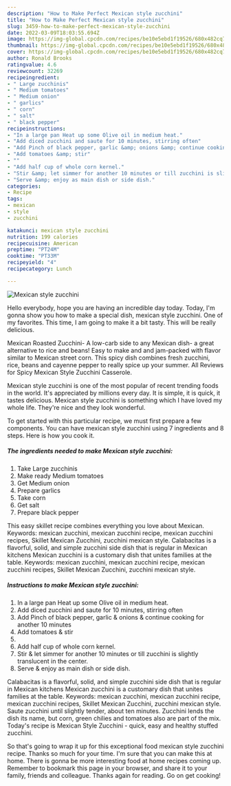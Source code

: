```yaml
---
description: "How to Make Perfect Mexican style zucchini"
title: "How to Make Perfect Mexican style zucchini"
slug: 3459-how-to-make-perfect-mexican-style-zucchini
date: 2022-03-09T18:03:55.694Z
image: https://img-global.cpcdn.com/recipes/be10e5ebd1f19526/680x482cq70/mexican-style-zucchini-recipe-main-photo.jpg
thumbnail: https://img-global.cpcdn.com/recipes/be10e5ebd1f19526/680x482cq70/mexican-style-zucchini-recipe-main-photo.jpg
cover: https://img-global.cpcdn.com/recipes/be10e5ebd1f19526/680x482cq70/mexican-style-zucchini-recipe-main-photo.jpg
author: Ronald Brooks
ratingvalue: 4.6
reviewcount: 32269
recipeingredient:
- " Large zucchinis"
- " Medium tomatoes"
- " Medium onion"
- " garlics"
- " corn"
- " salt"
- " black pepper"
recipeinstructions:
- "In a large pan Heat up some Olive oil in medium heat."
- "Add diced zucchini and saute for 10 minutes, stirring often"
- "Add Pinch of black pepper, garlic &amp; onions &amp; continue cooking for another 10 minutes"
- "Add tomatoes &amp; stir"
- ""
- "Add half cup of whole corn kernel."
- "Stir &amp; let simmer for another 10 minutes or till zucchini is slightly translucent in the center."
- "Serve &amp; enjoy as main dish or side dish."
categories:
- Recipe
tags:
- mexican
- style
- zucchini

katakunci: mexican style zucchini 
nutrition: 199 calories
recipecuisine: American
preptime: "PT24M"
cooktime: "PT33M"
recipeyield: "4"
recipecategory: Lunch

---
```



![Mexican style zucchini](https://img-global.cpcdn.com/recipes/be10e5ebd1f19526/680x482cq70/mexican-style-zucchini-recipe-main-photo.jpg)

Hello everybody, hope you are having an incredible day today. Today, I'm gonna show you how to make a special dish, mexican style zucchini. One of my favorites. This time, I am going to make it a bit tasty. This will be really delicious.

Mexican Roasted Zucchini- A low-carb side to any Mexican dish- a great alternative to rice and beans! Easy to make and and jam-packed with flavor similar to Mexican street corn. This spicy dish combines fresh zucchini, rice, beans and cayenne pepper to really spice up your summer. All Reviews for Spicy Mexican Style Zucchini Casserole.

Mexican style zucchini is one of the most popular of recent trending foods in the world. It's appreciated by millions every day. It is simple, it is quick, it tastes delicious. Mexican style zucchini is something which I have loved my whole life. They're nice and they look wonderful.


To get started with this particular recipe, we must first prepare a few components. You can have mexican style zucchini using 7 ingredients and 8 steps. Here is how you cook it.

<!--inarticleads1-->

##### The ingredients needed to make Mexican style zucchini:

1. Take  Large zucchinis
1. Make ready  Medium tomatoes
1. Get  Medium onion
1. Prepare  garlics
1. Take  corn
1. Get  salt
1. Prepare  black pepper


This easy skillet recipe combines everything you love about Mexican. Keywords: mexican zucchini, mexican zucchini recipe, mexican zucchini recipes, Skillet Mexican Zucchini, zucchini mexican style. Calabacitas is a flavorful, solid, and simple zucchini side dish that is regular in Mexican kitchens Mexican zucchini is a customary dish that unites families at the table. Keywords: mexican zucchini, mexican zucchini recipe, mexican zucchini recipes, Skillet Mexican Zucchini, zucchini mexican style. 

<!--inarticleads2-->

##### Instructions to make Mexican style zucchini:

1. In a large pan Heat up some Olive oil in medium heat.
1. Add diced zucchini and saute for 10 minutes, stirring often
1. Add Pinch of black pepper, garlic &amp; onions &amp; continue cooking for another 10 minutes
1. Add tomatoes &amp; stir
1. 
1. Add half cup of whole corn kernel.
1. Stir &amp; let simmer for another 10 minutes or till zucchini is slightly translucent in the center.
1. Serve &amp; enjoy as main dish or side dish.


Calabacitas is a flavorful, solid, and simple zucchini side dish that is regular in Mexican kitchens Mexican zucchini is a customary dish that unites families at the table. Keywords: mexican zucchini, mexican zucchini recipe, mexican zucchini recipes, Skillet Mexican Zucchini, zucchini mexican style. Saute zucchini until slightly tender, about ten minutes. Zucchini lends the dish its name, but corn, green chilies and tomatoes also are part of the mix. Today&#39;s recipe is Mexican Style Zucchini - quick, easy and healthy stuffed zucchini. 

So that's going to wrap it up for this exceptional food mexican style zucchini recipe. Thanks so much for your time. I'm sure that you can make this at home. There is gonna be more interesting food at home recipes coming up. Remember to bookmark this page in your browser, and share it to your family, friends and colleague. Thanks again for reading. Go on get cooking!

